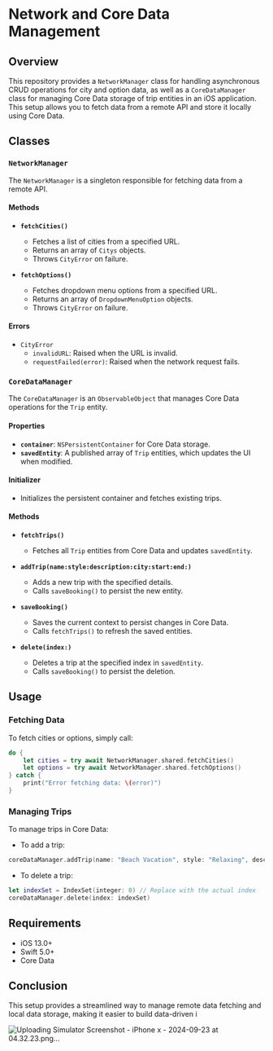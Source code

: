# Network and Core Data Management

## Overview

This repository provides a `NetworkManager` class for handling asynchronous CRUD operations for city and option data, as well as a `CoreDataManager` class for managing Core Data storage of trip entities in an iOS application. This setup allows you to fetch data from a remote API and store it locally using Core Data.

## Classes

### `NetworkManager`

The `NetworkManager` is a singleton responsible for fetching data from a remote API.

#### Methods

- **`fetchCities()`**
  - Fetches a list of cities from a specified URL.
  - Returns an array of `Citys` objects.
  - Throws `CityError` on failure.
  
- **`fetchOptions()`**
  - Fetches dropdown menu options from a specified URL.
  - Returns an array of `DropdownMenuOption` objects.
  - Throws `CityError` on failure.

#### Errors

- `CityError`
  - `invalidURL`: Raised when the URL is invalid.
  - `requestFailed(error)`: Raised when the network request fails.

### `CoreDataManager`

The `CoreDataManager` is an `ObservableObject` that manages Core Data operations for the `Trip` entity.

#### Properties

- **`container`**: `NSPersistentContainer` for Core Data storage.
- **`savedEntity`**: A published array of `Trip` entities, which updates the UI when modified.

#### Initializer

- Initializes the persistent container and fetches existing trips.

#### Methods

- **`fetchTrips()`**
  - Fetches all `Trip` entities from Core Data and updates `savedEntity`.

- **`addTrip(name:style:description:city:start:end:)`**
  - Adds a new trip with the specified details.
  - Calls `saveBooking()` to persist the new entity.

- **`saveBooking()`**
  - Saves the current context to persist changes in Core Data.
  - Calls `fetchTrips()` to refresh the saved entities.

- **`delete(index:)`**
  - Deletes a trip at the specified index in `savedEntity`.
  - Calls `saveBooking()` to persist the deletion.

## Usage

### Fetching Data

To fetch cities or options, simply call:

```swift
do {
    let cities = try await NetworkManager.shared.fetchCities()
    let options = try await NetworkManager.shared.fetchOptions()
} catch {
    print("Error fetching data: \(error)")
}
```

### Managing Trips

To manage trips in Core Data:

- To add a trip:

```swift
coreDataManager.addTrip(name: "Beach Vacation", style: "Relaxing", description: "A relaxing trip to the beach", city: "Miami", start: "2023-06-01", end: "2023-06-07")
```

- To delete a trip:

```swift
let indexSet = IndexSet(integer: 0) // Replace with the actual index
coreDataManager.delete(index: indexSet)
```

## Requirements

- iOS 13.0+
- Swift 5.0+
- Core Data

## Conclusion

This setup provides a streamlined way to manage remote data fetching and local data storage, making it easier to build data-driven i

![Uploading Simulator Screenshot - iPhone x - 2024-09-23 at 04.32.23.png…]()
